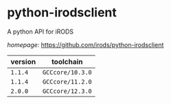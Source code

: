 # python-irodsclient

A python API for iRODS

*homepage*: <https://github.com/irods/python-irodsclient>

version | toolchain
--------|----------
``1.1.4`` | ``GCCcore/10.3.0``
``1.1.4`` | ``GCCcore/11.2.0``
``2.0.0`` | ``GCCcore/12.3.0``
